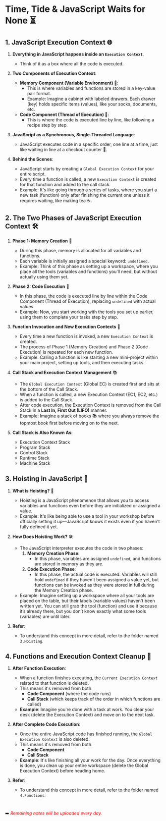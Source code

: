 # Time, Tide & JavaScript Waits for None ⏳
## 1. JavaScript Execution Context 🌐

1. **Everything in JavaScript happens inside an `Execution Context`**.
    - Think of it as a box where all the code is executed.

2. **Two Components of Execution Context**:
    - **Memory Component (Variable Environment) 🧠**: 
        - This is where variables and functions are stored in a key-value pair format.
        - Example: Imagine a cabinet with labeled drawers. Each drawer (key) holds specific items (values), like your socks, documents, etc.
    - **Code Component (Thread of Execution) 📝**:
        - This is where the code is executed line by line, like following a recipe step by step.

3. **JavaScript as a Synchronous, Single-Threaded Language**:
    - JavaScript executes code in a specific order, one line at a time, just like waiting in line at a checkout counter 🛒.

4. **Behind the Scenes**:
    - JavaScript starts by creating a `Global Execution Context` for your entire script.
    - Every time a function is called, a new `Execution Context` is created for that function and added to the call stack.
    - Example: It's like going through a series of tasks, where you start a new task (function) only after finishing the current one unless it requires waiting, like making tea ☕.

## 2. The Two Phases of JavaScript Execution Context 🛠️

1. **Phase 1: Memory Creation** 🧠
    - During this phase, memory is allocated for all variables and functions.
    - Each variable is initially assigned a special keyword: `undefined`.
    - Example: Think of this phase as setting up a workspace, where you place all the tools (variables and functions) you'll need, but without actually using them yet.

2. **Phase 2: Code Execution** 📝
    - In this phase, the code is executed line by line within the Code Component (Thread of Execution), replacing `undefined` with actual values.
    - Example: Now, you start working with the tools you set up earlier, using them to complete your tasks step by step.

3. **Function Invocation and New Execution Contexts** 🔄
    - Every time a new function is invoked, a new `Execution Context` is created.
    - The process of Phase 1 (Memory Creation) and Phase 2 (Code Execution) is repeated for each new function.
    - Example: Calling a function is like starting a new mini-project within your main project, setting up tools, and then executing tasks.

4. **Call Stack and Execution Context Management** 📚
    - The `Global Execution Context` (Global EC) is created first and sits at the bottom of the Call Stack.
    - When a function is called, a new Execution Context (EC1, EC2, etc.) is added to the Call Stack.
    - After code execution, the Execution Context is removed from the Call Stack in a **Last In, First Out (LIFO)** manner.
    - Example: Imagine a stack of books 📚 where you always remove the topmost book first before moving on to the next.

5. **Call Stack is Also Known As**:
    - Execution Context Stack
    - Program Stack
    - Control Stack
    - Runtime Stack
    - Machine Stack


## 3. Hoisting in JavaScript 🎣

1. **What is Hoisting?** 🚀
    - Hoisting is a JavaScript phenomenon that allows you to access variables and functions even before they are initialized or assigned a value.
    - Example: It's like being able to use a tool in your workshop before officially setting it up—JavaScript knows it exists even if you haven't fully defined it yet.

2. **How Does Hoisting Work?** 🛠️
    - The JavaScript interpreter executes the code in two phases:
      1. **Memory Creation Phase**: 
          - In this phase, variables are assigned `undefined`, and functions are stored in memory as they are.
      2. **Code Execution Phase**:
          - In this phase, the actual code is executed. Variables will still hold `undefined` if they haven't been assigned a value yet, but functions can be invoked as they were stored in full during the Memory Creation phase.
    - Example: Imagine setting up a workspace where all your tools are placed on the table, but their labels (variable values) haven't been written yet. You can still grab the tool (function) and use it because it’s already there, but you don’t know exactly what some tools (variables) are until later.

3. **Refer**:
    - To understand this concept in more detail, refer to the folder named `3.Hoisting`.


## 4. Functions and Execution Context Cleanup 🧹

1. **After Function Execution**:
    - When a function finishes executing, the `Current Execution Context` related to that function is deleted.
    - This means it's removed from both:
      - **Code Component** (where the code runs)
      - **Call Stack** (which keeps track of the order in which functions are called)
    - **Example**: Imagine you're done with a task at work. You clear your desk (delete the Execution Context) and move on to the next task.

2. **After Complete Code Execution**:
    - Once the entire JavaScript code has finished running, the `Global Execution Context` is also deleted.
    - This means it's removed from both:
      - **Code Component**
      - **Call Stack**
    - **Example**: It's like finishing all your work for the day. Once everything is done, you clean up your entire workspace (delete the Global Execution Context) before heading home.

3. **Refer**:
    - To understand this concept in more detail, refer to the folder named `4.Functions`.


#
➡️ <font color="red"><i>Remaining notes will be uploaded every day.</i></font>

